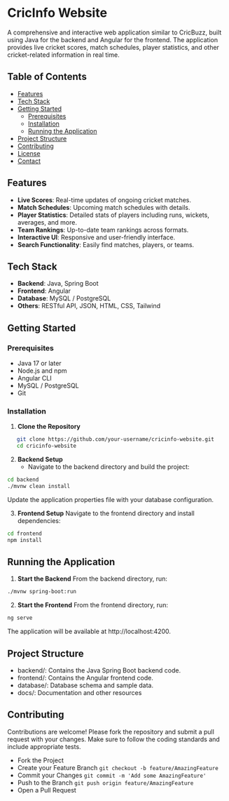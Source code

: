 # CricInfo Website

A comprehensive and interactive web application similar to CricBuzz, built using Java for the backend and Angular for the frontend. The application provides live cricket scores, match schedules, player statistics, and other cricket-related information in real time.

## Table of Contents

- [Features](#features)
- [Tech Stack](#tech-stack)
- [Getting Started](#getting-started)
  - [Prerequisites](#prerequisites)
  - [Installation](#installation)
  - [Running the Application](#running-the-application)
- [Project Structure](#project-structure)
- [Contributing](#contributing)
- [License](#license)
- [Contact](#contact)

## Features

- **Live Scores**: Real-time updates of ongoing cricket matches.
- **Match Schedules**: Upcoming match schedules with details.
- **Player Statistics**: Detailed stats of players including runs, wickets, averages, and more.
- **Team Rankings**: Up-to-date team rankings across formats.
- **Interactive UI**: Responsive and user-friendly interface.
- **Search Functionality**: Easily find matches, players, or teams.

## Tech Stack

- **Backend**: Java, Spring Boot
- **Frontend**: Angular
- **Database**: MySQL / PostgreSQL
- **Others**: RESTful API, JSON, HTML, CSS, Tailwind

## Getting Started

### Prerequisites

- Java 17 or later
- Node.js and npm
- Angular CLI
- MySQL / PostgreSQL
- Git

### Installation

1. **Clone the Repository**

```bash
   git clone https://github.com/your-username/cricinfo-website.git
   cd cricinfo-website
```

2. **Backend Setup**
   - Navigate to the backend directory and build the project:

```bash
cd backend
./mvnw clean install
```
Update the application properties file with your database configuration.

3. **Frontend Setup**
Navigate to the frontend directory and install dependencies:

```bash
cd frontend
npm install
```

## Running the Application
1. **Start the Backend**
From the backend directory, run:
```bash
./mvnw spring-boot:run
```

2. **Start the Frontend**
From the frontend directory, run:

```bash
ng serve
```
The application will be available at http://localhost:4200.

## Project Structure
- backend/: Contains the Java Spring Boot backend code.
- frontend/: Contains the Angular frontend code.
- database/: Database schema and sample data.
- docs/: Documentation and other resources

## Contributing
Contributions are welcome! Please fork the repository and submit a pull request with your changes. Make sure to follow the coding standards and include appropriate tests.

- Fork the Project
- Create your Feature Branch `git checkout -b feature/AmazingFeature`
- Commit your Changes `git commit -m 'Add some AmazingFeature'`
- Push to the Branch `git push origin feature/AmazingFeature`
- Open a Pull Request

